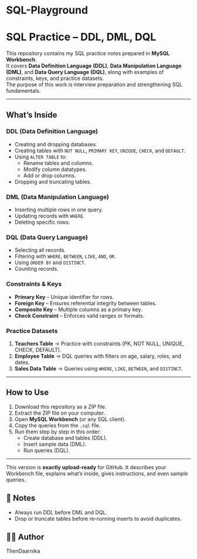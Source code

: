 # SQL-Playground

# SQL Practice – DDL, DML, DQL  

This repository contains my SQL practice notes prepared in **MySQL Workbench**.  
It covers **Data Definition Language (DDL)**, **Data Manipulation Language (DML)**, and **Data Query Language (DQL)**, along with examples of constraints, keys, and practice datasets.  
The purpose of this work is interview preparation and strengthening SQL fundamentals.  

---

##  What’s Inside  

### DDL (Data Definition Language)  
- Creating and dropping databases.  
- Creating tables with `NOT NULL`, `PRIMARY KEY`, `UNIQUE`, `CHECK`, and `DEFAULT`.  
- Using `ALTER TABLE` to:  
  - Rename tables and columns.  
  - Modify column datatypes.  
  - Add or drop columns.  
- Dropping and truncating tables.  

### DML (Data Manipulation Language)  
- Inserting multiple rows in one query.  
- Updating records with `WHERE`.  
- Deleting specific rows.  

### DQL (Data Query Language)  
- Selecting all records.  
- Filtering with `WHERE`, `BETWEEN`, `LIKE`, `AND`, `OR`.  
- Using `ORDER BY` and `DISTINCT`.  
- Counting records.  

### Constraints & Keys  
- **Primary Key** – Unique identifier for rows.  
- **Foreign Key** – Ensures referential integrity between tables.  
- **Composite Key** – Multiple columns as a primary key.  
- **Check Constraint** – Enforces valid ranges or formats.  

### Practice Datasets  
1. **Teachers Table** → Practice with constraints (PK, NOT NULL, UNIQUE, CHECK, DEFAULT).  
2. **Employee Table** → DQL queries with filters on age, salary, roles, and dates.  
3. **Sales Data Table** → Queries using `WHERE`, `LIKE`, `BETWEEN`, and `DISTINCT`.  

---

## How to Use  

1. Download this repository as a ZIP file.  
2. Extract the ZIP file on your computer.  
3. Open **MySQL Workbench** (or any SQL client).  
4. Copy the queries from the `.sql` file.  
5. Run them step by step in this order:  
   - Create database and tables (DDL).  
   - Insert sample data (DML).  
   - Run queries (DQL).  

---

This version is **exactly upload-ready** for GitHub. It describes your Workbench file, explains what’s inside, gives instructions, and even sample queries.  


## 📝 Notes  
- Always run DDL before DML and DQL.  
- Drop or truncate tables before re-running inserts to avoid duplicates.  

## 👩‍💻 Author  
ThenDaarnika
